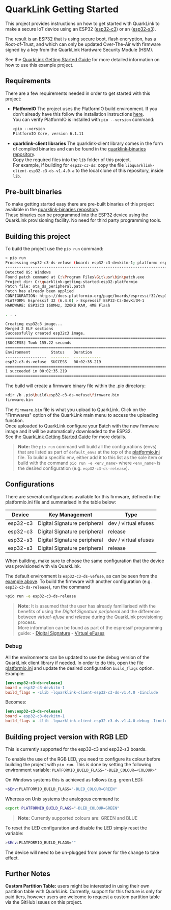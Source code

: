 # QuarkLink Getting Started

This project provides instructions on how to get started with QuarkLink to make a secure IoT device using an ESP32 ([esp32-c3](https://docs.espressif.com/projects/esp-idf/en/latest/esp32c3/hw-reference/esp32c3/user-guide-devkitm-1.html)) or an ([esp32-s3](https://docs.espressif.com/projects/esp-idf/en/latest/esp32s3/hw-reference/esp32s3/user-guide-devkitc-1.html)).

The result is an ESP32 that is using secure boot, flash encryption, has a Root-of-Trust, and which can only be updated Over-The-Air with firmware signed by a key from the QuarkLink Hardware Security Module (HSM).

See the [QuarkLink Getting Started Guide](https://cryptoquantique.github.io/QuarkLink_Ignite_Getting_Started_Guide.pdf) for more detailed information on how to use this example project.

## Requirements

There are a few requirements needed in order to get started with this project:

- **PlatformIO**
    The project uses the PlatformIO build environment. If you don't already have this follow the installation instructions [here](https://platformio.org/install).  
    You can verify PlatformIO is installed with ```pio --version``` command:
    ```sh
    >pio --version
    PlatformIO Core, version 6.1.11
    ``` 
- **quarklink-client libraries**
    The quarklink-client library comes in the form of compiled binaries and can be found in the [quarklink-binaries repository](https://github.com/cryptoquantique/quarklink-binaries/tree/main/quarklink-client).  
    Copy the required files into the `lib` folder of this project.  
    For example, if building for `esp32-c3-ds`: copy the file `libquarklink-client-esp32-c3-ds-v1.4.0.a` to the local clone of this repository, inside `lib`.

## Pre-built binaries

To make getting started easy there are pre-built binaries of this project available in the [quarklink-binaries repository](https://github.com/cryptoquantique/quarklink-binaries/tree/main/quarklink-getting-started).  
These binaries can be programmed into the ESP32 device using the QuarkLink provisioning facility. No need for third party programming tools.

## Building this project

To build the project use the ```pio run``` command:
```sh
> pio run
Processing esp32-c3-ds-vefuse (board: esp32-c3-devkitm-1; platform: espressif32 @6.4.0; framework: espidf)
-------------------------------------------------------------------------------------------------------------------------------------------------------------------------------------------------------------------Verbose mode can be enabled via `-v, --verbose` option
Detected OS: Windows
Found patch command at C:\Program Files\Git\usr\bin\patch.exe
Project dir: C:\quarklink-getting-started-esp32-platformio       
Patch file: ota_ds_peripheral.patch
Patch has already been applied
CONFIGURATION: https://docs.platformio.org/page/boards/espressif32/esp32-c3-devkitm-1.html
PLATFORM: Espressif 32 (6.4.0) > Espressif ESP32-C3-DevKitM-1
HARDWARE: ESP32C3 160MHz, 320KB RAM, 4MB Flash

. . .

Creating esp32c3 image...
Merged 2 ELF sections
Successfully created esp32c3 image.
==========================================================================================
[SUCCESS] Took 155.22 seconds 
==========================================================================================
Environment         Status    Duration
------------------  --------  ------------
esp32-c3-ds-vefuse  SUCCESS   00:02:35.219
===========================================================================================
1 succeeded in 00:02:35.219
===========================================================================================

```

The build will create a firmware binary file within the .pio directory:
```sh
>dir /b .pio\build\esp32-c3-ds-vefuse\firmware.bin
firmware.bin
```

The ```firmware.bin``` file is what you upload to QuarkLink. Click on the "Firmwares" option of the QuarkLink main menu to access the uploading function.  
Once uploaded to QuarkLink configure your Batch with the new firmware image and it will be automatically downloaded to the ESP32.  
See the [QuarkLink Getting Started Guide](https://cryptoquantique.github.io/QuarkLink_Ignite_Getting_Started_Guide.pdf) for more details.

>**Note:** the `pio run` command will build all the configurations (envs) that are listed as part of `default_envs` at the top of the [platformio.ini](./platformio.ini) file. To build a specific env, either add it to this list as the sole item or build with the command `pio run -e <env_name>`
where `<env_name>` is the desired configuration (e.g. `esp32-c3-ds-release`).

## Configurations
There are several configurations available for this firmware, defined in the platformio.ini file and summarised in the table below:

|Device|Key Management|Type|
---|---|---|
|esp32-c3|Digital Signature peripheral|dev / virtual efuses|
|esp32-c3|Digital Signature peripheral|release|
|esp32-s3|Digital Signature peripheral|dev / virtual efuses|
|esp32-s3|Digital Signature peripheral|release|


When building, make sure to choose the same configuration that the device was provisioned with via QuarkLink.

The default environment is `esp32-c3-ds-vefuse`, as can be seen from the [example above](#building-this-project). To build the firmware with another configuration (e.g. `esp32-c3-ds-release`), run the command 
```sh
>pio run -e esp32-c3-ds-release
```

>**Note:** It is assumed that the user has already familiarised with the benefits of using the *Digital Signature peripheral* and the difference between *virtual-efuse* and *release* during the QuarkLink provisioning process.  
More information can be found as part of the espressif programming guide:
\- [Digital Signature](https://docs.espressif.com/projects/esp-idf/en/latest/esp32c3/api-reference/peripherals/ds.html)
\- [Virtual eFuses](https://docs.espressif.com/projects/esp-idf/en/latest/esp32/api-reference/system/efuse.html#virtual-efuses)

### Debug
All the environments can be updated to use the debug version of the QuarkLink client library if needed. In order to do this, open the file [platformio.ini](platformio.ini) and update the desired configuration `build_flags` option.  
Example:
```ini
[env:esp32-c3-ds-release]
board = esp32-c3-devkitm-1
build_flags = -Llib -lquarklink-client-esp32-c3-ds-v1.4.0 -Iinclude
```
Becomes:
```ini
[env:esp32-c3-ds-release]
board = esp32-c3-devkitm-1
build_flags = -Llib -lquarklink-client-esp32-c3-ds-v1.4.0-debug -Iinclude
```

## Building project version with RGB LED
This is currently supported for the esp32-c3 and esp32-s3 boards.

To enable the use of the RGB LED, you need to configure its colour before building the project with ```pio run```. This is done by setting the following environment variable:
```PLATFORMIO_BUILD_FLAGS="-DLED_COLOUR=<COLOUR>"```

On Windows systems this is achieved as follows (e.g. green LED):
```sh
>$Env:PLATFORMIO_BUILD_FLAGS="-DLED_COLOUR=GREEN"
```
Whereas on Unix systems the analogous command is:
```sh
export PLATFORMIO_BUILD_FLAGS="-DLED_COLOUR=GREEN"
``` 

>**Note:** Currently supported colours are: GREEN and BLUE

To reset the LED configuration and disable the LED simply reset the variable:
```sh
>$Env:PLATFORMIO_BUILD_FLAGS=""
```

The device will need to be un-plugged from power for the change to take effect.

## Further Notes
**Custom Partition Table:** users might be interested in using their own partition table with QuarkLink. Currently, support for this feature is only for paid tiers, however users are welcome to request a custom partition table via the GitHub issues on this project.
